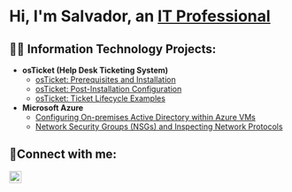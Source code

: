 <h1>Hi, I'm Salvador, an <a href="https://linkedin.com/in/salvador-tyler">IT Professional</a></h1>

<h2>👨‍💻 Information Technology Projects:</h2>

- <b>osTicket (Help Desk Ticketing System)</b>
  - [osTicket: Prerequisites and Installation](https://github.com/SalvadorTyler/osticket-prereqs)
  - [osTicket: Post-Installation Configuration](https://github.com/SalvadorTyler/osTicket-Post-Installation-Configuration)
  - [osTicket: Ticket Lifecycle Examples](https://github.com/SalvadorTyler/ticket-lifecycle)
- <b>Microsoft Azure</b>
  - [Configuring On-premises Active Directory within Azure VMs](https://github.com/SalvadorTyler/Configuring-On-premises-Active-Directory-within-Azure-VMs)
  - [Network Security Groups (NSGs) and Inspecting Network Protocols](https://github.com/joshmadakorcc/azure-network-protocols)

<h2>🤳Connect with me:</h2>

[<img align="left" alt="Josh | LinkedIn" width="22px" src="https://cdn.jsdelivr.net/npm/simple-icons@v3/icons/linkedin.svg" />][linkedin]

[linkedin]: https://linkedin.com/in/salvador-tyler
